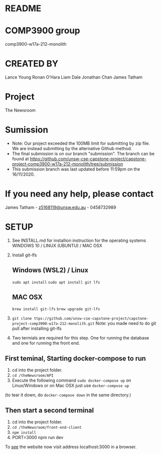 # README

# COMP3900 group
comp3900-w17a-212-monolith

# CREATED BY
Lance Young
Ronan O’Hara
Liam Dale
Jonathan Chan
James Tatham

# Project
The Newsroom

# Sumission 
* Note: Our project exceeded the 100MB limit for submitting by zip file. We are instead submitting by the alternative Github method. 
* The final submission is on our branch "submission". The branch can be found at https://github.com/unsw-cse-capstone-project/capstone-project-comp3900-w17a-212-monolith/tree/submission
* This submission branch was last updated before 11:59pm on the 16/11/2020.

# If you need any help, please contact 
James Tatham - z5168119@unsw.edu.au - 0458732989

# SETUP  

1. See INSTALL.md for installion instruction for the operating systems WINDOWS 10 / LINUX (UBUNTU) / MAC OSX

2. Install git-lfs
    ## Windows (WSL2) / Linux  
    `sudo apt install` 
    `sudo apt install git lfs`
    
    ## MAC OSX 
    `brew install git-lfs`
    `brew upgrade git-lfs`  
    
4. `git clone ttps://github.com/unsw-cse-capstone-project/capstone-project-comp3900-w17a-212-monolith.git`
    Note: you made need to do git pull after installing git-lfs 

6. Two termials are required for this step. One for running the database and one for running the front end.

## First teminal, Starting docker-compose to run
1. cd into the project folder. 
2. `cd /theNewsroom/API`
3. Execute the following command `sudo docker-compose up` on Linux/Windows 
or on Mac OSX just use `docker-compose up`

(to tear it down, do `docker-compose down` in the same directory.)

## Then start a second terminal
1. cd into the project folder. 
2. `cd /theNewsroom/front-end-client`
3. `npm install`
4. PORT=3000 npm run dev

To [see](see) the website now visit address localhost:3000 in a browser.


